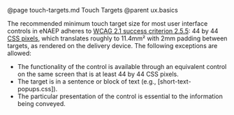 @page touch-targets.md Touch Targets
@parent ux.basics

The recommended minimum touch target size for most user interface controls in eNAEP adheres to <a href="https://www.w3.org/TR/WCAG21/#target-size" target="_blank">WCAG&#160;2.1 success criterion 2.5.5</a>: 44 by 44 <a href="https://www.w3.org/TR/css3-values/#reference-pixel" target="_blank">CSS pixels</a>, which translates roughly to 11.4mm² with 2mm padding between targets, as rendered on the delivery device. The following exceptions are allowed:
* The functionality of the control is available through an equivalent control on the same screen that is at least 44 by 44 CSS pixels.
* The target is in a sentence or block of text (e.g., [short-text-popups.css]).
* The particular presentation of the control is essential to the information being conveyed.
